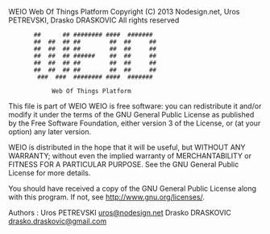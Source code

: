 WEIO Web Of Things Platform
Copyright (C) 2013 Nodesign.net, Uros PETREVSKI, Drasko DRASKOVIC
All rights reserved

           ##      ## ######## ####  #######  
           ##  ##  ## ##        ##  ##     ## 
           ##  ##  ## ##        ##  ##     ## 
           ##  ##  ## ######    ##  ##     ## 
           ##  ##  ## ##        ##  ##     ## 
           ##  ##  ## ##        ##  ##     ## 
            ###  ###  ######## ####  #######

                Web Of Things Platform 

This file is part of WEIO
WEIO is free software: you can redistribute it and/or modify
it under the terms of the GNU General Public License as published by
the Free Software Foundation, either version 3 of the License, or
(at your option) any later version.

WEIO is distributed in the hope that it will be useful,
but WITHOUT ANY WARRANTY; without even the implied warranty of
MERCHANTABILITY or FITNESS FOR A PARTICULAR PURPOSE.  See the
GNU General Public License for more details.

You should have received a copy of the GNU General Public License
along with this program.  If not, see <http://www.gnu.org/licenses/>.

Authors : 
Uros PETREVSKI <uros@nodesign.net>
Drasko DRASKOVIC <drasko.draskovic@gmail.com>

